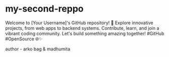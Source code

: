 # my-second-reppo
Welcome to [Your Username]'s GitHub repository! 🚀 Explore innovative projects, from web apps to backend systems. Contribute, learn, and join a vibrant coding community. Let's build something amazing together! #GitHub #OpenSource 🌐✨
<br>

author - arko bag & madhumita
